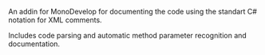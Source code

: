 An addin for MonoDevelop for documenting the code using the standart C# notation for XML comments.

Includes code parsing and automatic method parameter recognition and documentation.